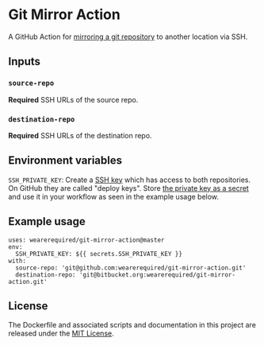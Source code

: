 # Git Mirror Action

A GitHub Action for [mirroring a git repository](https://help.github.com/en/articles/duplicating-a-repository#mirroring-a-repository-in-another-location) to another location via SSH.

## Inputs

### `source-repo`

**Required** SSH URLs of the source repo.

### `destination-repo`

**Required** SSH URLs of the destination repo.

## Environment variables

`SSH_PRIVATE_KEY`: Create a [SSH key](https://help.github.com/en/github/authenticating-to-github/generating-a-new-ssh-key-and-adding-it-to-the-ssh-agent#generating-a-new-ssh-key) which has access to both repositories. On GitHub they are called "deploy keys". Store [the private key as a secret](https://help.github.com/en/articles/virtual-environments-for-github-actions#creating-and-using-secrets-encrypted-variables) and use it in your workflow as seen in the example usage below.


## Example usage

```
uses: wearerequired/git-mirror-action@master
env:
  SSH_PRIVATE_KEY: ${{ secrets.SSH_PRIVATE_KEY }}
with:
  source-repo: 'git@github.com:wearerequired/git-mirror-action.git'
  destination-repo: 'git@bitbucket.org:wearerequired/git-mirror-action.git'
```

## License

The Dockerfile and associated scripts and documentation in this project are released under the [MIT License](LICENSE).

